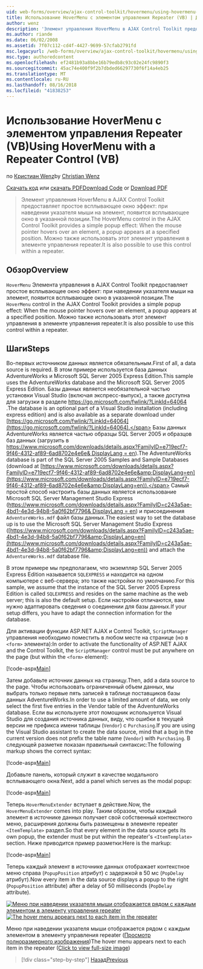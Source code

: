 ```yaml
---
uid: web-forms/overview/ajax-control-toolkit/hovermenu/using-hovermenu-with-a-repeater-control-vb
title: Использование HoverMenu с элементом управления Repeater (VB) | Документация Майкрософт
author: wenz
description: 'Элемент управления HoverMenu в AJAX Control Toolkit предоставляет простое всплывающее окно эффект: при наведении указателя мыши на элемент, появится всплывающее окно в specifi...'
ms.author: riande
ms.date: 06/02/2008
ms.assetid: 7f07c112-cd4f-4427-9699-57cfab2791fd
msc.legacyurl: /web-forms/overview/ajax-control-toolkit/hovermenu/using-hovermenu-with-a-repeater-control-vb
msc.type: authoredcontent
ms.openlocfilehash: ef2481b93a8bbe16b79edb8c93c02e24fc9890f3
ms.sourcegitcommit: 45ac74e400f9f2b7dbded66297730f6f14a4eb25
ms.translationtype: MT
ms.contentlocale: ru-RU
ms.lasthandoff: 08/16/2018
ms.locfileid: "41838253"
---
```

<a name="using-hovermenu-with-a-repeater-control-vb"></a><span data-ttu-id="5933b-103">Использование HoverMenu с элементом управления Repeater (VB)</span><span class="sxs-lookup"><span data-stu-id="5933b-103">Using HoverMenu with a Repeater Control (VB)</span></span>
====================
<span data-ttu-id="5933b-104">по [Кристиан Wenz](https://github.com/wenz)</span><span class="sxs-lookup"><span data-stu-id="5933b-104">by [Christian Wenz](https://github.com/wenz)</span></span>

<span data-ttu-id="5933b-105">[Скачать код](http://download.microsoft.com/download/b/0/6/b06fe835-5b8f-4c00-aef8-062c19d75b95/HoverMenu1.vb.zip) или [скачать PDF](http://download.microsoft.com/download/b/6/a/b6ae89ee-df69-4c87-9bfb-ad1eb2b23373/hovermenu1VB.pdf)</span><span class="sxs-lookup"><span data-stu-id="5933b-105">[Download Code](http://download.microsoft.com/download/b/0/6/b06fe835-5b8f-4c00-aef8-062c19d75b95/HoverMenu1.vb.zip) or [Download PDF](http://download.microsoft.com/download/b/6/a/b6ae89ee-df69-4c87-9bfb-ad1eb2b23373/hovermenu1VB.pdf)</span></span>

> <span data-ttu-id="5933b-106">Элемент управления HoverMenu в AJAX Control Toolkit предоставляет простое всплывающее окно эффект: при наведении указателя мыши на элемент, появится всплывающее окно в указанной позиции.</span><span class="sxs-lookup"><span data-stu-id="5933b-106">The HoverMenu control in the AJAX Control Toolkit provides a simple popup effect: When the mouse pointer hovers over an element, a popup appears at a specified position.</span></span> <span data-ttu-id="5933b-107">Можно также использовать этот элемент управления в элементе управления repeater.</span><span class="sxs-lookup"><span data-stu-id="5933b-107">It is also possible to use this control within a repeater.</span></span>


## <a name="overview"></a><span data-ttu-id="5933b-108">Обзор</span><span class="sxs-lookup"><span data-stu-id="5933b-108">Overview</span></span>

<span data-ttu-id="5933b-109">`HoverMenu` Элемента управления в AJAX Control Toolkit предоставляет простое всплывающее окно эффект: при наведении указателя мыши на элемент, появится всплывающее окно в указанной позиции.</span><span class="sxs-lookup"><span data-stu-id="5933b-109">The `HoverMenu` control in the AJAX Control Toolkit provides a simple popup effect: When the mouse pointer hovers over an element, a popup appears at a specified position.</span></span> <span data-ttu-id="5933b-110">Можно также использовать этот элемент управления в элементе управления repeater.</span><span class="sxs-lookup"><span data-stu-id="5933b-110">It is also possible to use this control within a repeater.</span></span>

## <a name="steps"></a><span data-ttu-id="5933b-111">Шаги</span><span class="sxs-lookup"><span data-stu-id="5933b-111">Steps</span></span>

<span data-ttu-id="5933b-112">Во-первых источником данных является обязательным.</span><span class="sxs-lookup"><span data-stu-id="5933b-112">First of all, a data source is required.</span></span> <span data-ttu-id="5933b-113">В этом примере используется база данных AdventureWorks и Microsoft SQL Server 2005 Express Edition.</span><span class="sxs-lookup"><span data-stu-id="5933b-113">This sample uses the AdventureWorks database and the Microsoft SQL Server 2005 Express Edition.</span></span> <span data-ttu-id="5933b-114">Базы данных является необязательной частью установки Visual Studio (включая экспресс-выпуск), а также доступна для загрузки в разделе [ https://go.microsoft.com/fwlink/?LinkId=64064 ](https://go.microsoft.com/fwlink/?LinkId=64064).</span><span class="sxs-lookup"><span data-stu-id="5933b-114">The database is an optional part of a Visual Studio installation (including express edition) and is also available as a separate download under [https://go.microsoft.com/fwlink/?LinkId=64064](https://go.microsoft.com/fwlink/?LinkId=64064).</span></span> <span data-ttu-id="5933b-115">Базы данных AdventureWorks является частью образцы SQL Server 2005 и образцов баз данных (загрузить в [ https://www.microsoft.com/downloads/details.aspx?FamilyID=e719ecf7-9f46-4312-af89-6ad8702e4e6e&amp; DisplayLang = en](https://www.microsoft.com/downloads/details.aspx?FamilyID=e719ecf7-9f46-4312-af89-6ad8702e4e6e&amp;DisplayLang=en)).</span><span class="sxs-lookup"><span data-stu-id="5933b-115">The AdventureWorks database is part of the SQL Server 2005 Samples and Sample Databases (download at [https://www.microsoft.com/downloads/details.aspx?FamilyID=e719ecf7-9f46-4312-af89-6ad8702e4e6e&amp;DisplayLang=en](https://www.microsoft.com/downloads/details.aspx?FamilyID=e719ecf7-9f46-4312-af89-6ad8702e4e6e&amp;DisplayLang=en)).</span></span> <span data-ttu-id="5933b-116">Самый простой способ настроить базы данных является использование Microsoft SQL Server Management Studio Express ([https://www.microsoft.com/downloads/details.aspx?FamilyID=c243a5ae-4bd1-4e3d-94b8-5a0f62bf7796&amp; DisplayLang = en](https://www.microsoft.com/downloads/details.aspx?FamilyID=c243a5ae-4bd1-4e3d-94b8-5a0f62bf7796&amp;DisplayLang=en)) и присоединения `AdventureWorks.mdf` файл базы данных.</span><span class="sxs-lookup"><span data-stu-id="5933b-116">The easiest way to set the database up is to use the Microsoft SQL Server Management Studio Express ([https://www.microsoft.com/downloads/details.aspx?FamilyID=c243a5ae-4bd1-4e3d-94b8-5a0f62bf7796&amp;DisplayLang=en](https://www.microsoft.com/downloads/details.aspx?FamilyID=c243a5ae-4bd1-4e3d-94b8-5a0f62bf7796&amp;DisplayLang=en)) and attach the `AdventureWorks.mdf` database file.</span></span>

<span data-ttu-id="5933b-117">В этом примере мы предполагаем, что экземпляр SQL Server 2005 Express Edition называется `SQLEXPRESS` и находится на одном компьютере с веб-сервера; это также настройки по умолчанию.</span><span class="sxs-lookup"><span data-stu-id="5933b-117">For this sample, we assume that the instance of the SQL Server 2005 Express Edition is called `SQLEXPRESS` and resides on the same machine as the web server; this is also the default setup.</span></span> <span data-ttu-id="5933b-118">Если настройки отличаются, вам нужно адаптировать сведения о соединении для базы данных.</span><span class="sxs-lookup"><span data-stu-id="5933b-118">If your setup differs, you have to adapt the connection information for the database.</span></span>

<span data-ttu-id="5933b-119">Для активации функции ASP.NET AJAX и Control Toolkit, `ScriptManager` управления необходимо поместить в любом месте на странице (но в `<form>` элемента):</span><span class="sxs-lookup"><span data-stu-id="5933b-119">In order to activate the functionality of ASP.NET AJAX and the Control Toolkit, the `ScriptManager` control must be put anywhere on the page (but within the `<form>` element):</span></span>

[!code-aspx[Main](using-hovermenu-with-a-repeater-control-vb/samples/sample1.aspx)]

<span data-ttu-id="5933b-120">Затем добавьте источник данных на страницу.</span><span class="sxs-lookup"><span data-stu-id="5933b-120">Then, add a data source to the page.</span></span> <span data-ttu-id="5933b-121">Чтобы использовать ограниченный объем данных, мы выбрать только первые пять записей в таблице поставщиков базы данных AdventureWorks.</span><span class="sxs-lookup"><span data-stu-id="5933b-121">In order to use a limited amount of data, we only select the first five entries in the Vendor table of the AdventureWorks database.</span></span> <span data-ttu-id="5933b-122">Если вы используете этот помощник используется Visual Studio для создания источника данных, виду, что ошибки в текущей версии не префикса имени таблицы (`Vendor`) с `Purchasing`.</span><span class="sxs-lookup"><span data-stu-id="5933b-122">If you are using the Visual Studio assistant to create the data source, mind that a bug in the current version does not prefix the table name (`Vendor`) with `Purchasing`.</span></span> <span data-ttu-id="5933b-123">В следующей разметке показан правильный синтаксис:</span><span class="sxs-lookup"><span data-stu-id="5933b-123">The following markup shows the correct syntax:</span></span>

[!code-aspx[Main](using-hovermenu-with-a-repeater-control-vb/samples/sample2.aspx)]

<span data-ttu-id="5933b-124">Добавьте панель, который служит в качестве модального всплывающего окна:</span><span class="sxs-lookup"><span data-stu-id="5933b-124">Next, add a panel which serves as the modal popup:</span></span>

[!code-aspx[Main](using-hovermenu-with-a-repeater-control-vb/samples/sample3.aspx)]

<span data-ttu-id="5933b-125">Теперь `HoverMenuExtender` вступает в действие.</span><span class="sxs-lookup"><span data-stu-id="5933b-125">Now, the `HoverMenuExtender` comes into play.</span></span> <span data-ttu-id="5933b-126">Таким образом, чтобы каждый элемент в источнике данных получает свой собственный контекстного меню, расширения должны быть размещены в элементе repeater `<ItemTemplate>` раздел.</span><span class="sxs-lookup"><span data-stu-id="5933b-126">So that every element in the data source gets its own popup, the extender must be put within the repeater's `<ItemTemplate>` section.</span></span> <span data-ttu-id="5933b-127">Ниже приводится пример разметки:</span><span class="sxs-lookup"><span data-stu-id="5933b-127">Here is the markup:</span></span>

[!code-aspx[Main](using-hovermenu-with-a-repeater-control-vb/samples/sample4.aspx)]

<span data-ttu-id="5933b-128">Теперь каждый элемент в источнике данных отображает контекстное меню справа (`PopupPosition` атрибут) с задержкой в 50 мс (`PopDelay` атрибут).</span><span class="sxs-lookup"><span data-stu-id="5933b-128">Now every item in the data source displays a popup to the right (`PopupPosition` attribute) after a delay of 50 milliseconds (`PopDelay` attribute).</span></span>


<span data-ttu-id="5933b-129">[![Меню при наведении указателя мыши отображается рядом с каждым элементом в элементу управления repeater](using-hovermenu-with-a-repeater-control-vb/_static/image2.png)](using-hovermenu-with-a-repeater-control-vb/_static/image1.png)</span><span class="sxs-lookup"><span data-stu-id="5933b-129">[![The hover menu appears next to each item in the repeater](using-hovermenu-with-a-repeater-control-vb/_static/image2.png)](using-hovermenu-with-a-repeater-control-vb/_static/image1.png)</span></span>

<span data-ttu-id="5933b-130">Меню при наведении указателя мыши отображается рядом с каждым элементом в элементу управления repeater ([Просмотр полноразмерного изображения](using-hovermenu-with-a-repeater-control-vb/_static/image3.png))</span><span class="sxs-lookup"><span data-stu-id="5933b-130">The hover menu appears next to each item in the repeater ([Click to view full-size image](using-hovermenu-with-a-repeater-control-vb/_static/image3.png))</span></span>

> [!div class="step-by-step"]
> [<span data-ttu-id="5933b-131">Назад</span><span class="sxs-lookup"><span data-stu-id="5933b-131">Previous</span></span>](using-hovermenu-with-a-repeater-control-cs.md)
